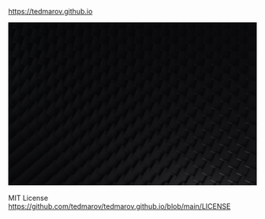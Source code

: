 https://tedmarov.github.io

![DarkPaladin](./assets/css/images/DarkPaladin1.jpg)

MIT License
https://github.com/tedmarov/tedmarov.github.io/blob/main/LICENSE
